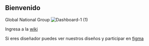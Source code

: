 ## Bienvenido

Global National Group
![Dashboard-1 (1)](https://github.com/user-attachments/assets/d50c2404-d426-421d-82c4-f8133964bc53)

Ingresa a la [wiki](https://github.com/gngbo/.github/wiki)

Si eres diseñador puedes ver nuestros diseños y participar en [figma](https://www.figma.com/design/byIPWUXwl7heLcrzDkXh7n/GNG?node-id=0-1&p=f&t=72k5jcWxUI3C9Xzk-0)
